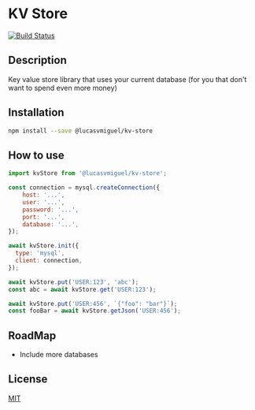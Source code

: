 # KV Store
[![Build Status](https://travis-ci.org/lucasvmiguel/kv-store.svg?branch=master)](https://travis-ci.org/lucasvmiguel/kv-store)

## Description
Key value store library that uses your current database (for you that don't want to spend even more money)

## Installation

```bash
npm install --save @lucasvmiguel/kv-store
```

## How to use
```js
import kvStore from '@lucasvmiguel/kv-store';

const connection = mysql.createConnection({
    host: '...',
    user: '...',
    password: '...',
    port: '...',
    database: '...',
});

await kvStore.init({
  type: 'mysql',
  client: connection,
});

await kvStore.put('USER:123', 'abc');
const abc = await kvStore.get('USER:123');

await kvStore.put('USER:456', `{"foo": "bar"}`);
const fooBar = await kvStore.getJson('USER:456');
```

## RoadMap
* Include more databases

## License

[MIT](LICENSE)
